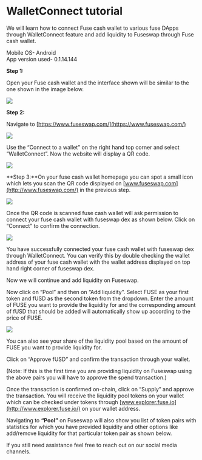 # WalletConnect tutorial

We will learn how to connect Fuse cash wallet to various fuse DApps through WalletConnect feature and add liquidity to Fuseswap through Fuse cash wallet.

Mobile OS- Android  
App version used- 0.1.14.144

**Step 1:**

Open your Fuse cash wallet and the interface shown will be similar to the one shown in the image below.

![](../.gitbook/assets/0%20%283%29.jpeg)

**Step 2:**

Navigate to [https://www.fuseswap.com/](https://www.fuseswap.com/)

![](../.gitbook/assets/1%20%2817%29.png)

Use the “Connect to a wallet” on the right hand top corner and select “WalletConnect”. Now the website will display a QR code.

![](../.gitbook/assets/2%20%2817%29.png)

**Step 3:**On your fuse cash wallet homepage you can spot a small icon which lets you scan the QR code displayed on [www.fuseswap.com](http://www.fuseswap.com/) in the previous step.  


![](../.gitbook/assets/3%20%283%29.jpeg)

Once the QR code is scanned fuse cash wallet will ask permission to connect your fuse cash wallet with fuseswap dex as shown below. Click on “Connect” to confirm the connection.

![](../.gitbook/assets/4%20%283%29.jpeg)

You have successfully connected your fuse cash wallet with fuseswap dex through WalletConnect. You can verify this by double checking the wallet address of your fuse cash wallet with the wallet address displayed on top hand right corner of fuseswap dex.

Now we will continue and add liquidity on Fuseswap.

Now click on “Pool” and then on “Add liquidity”. Select FUSE as your first token and fUSD as the second token from the dropdown. Enter the amount of FUSE you want to provide the liquidity for and the corresponding amount of fUSD that should be added will automatically show up according to the price of FUSE.  

![](../.gitbook/assets/5%20%2813%29.png)

You can also see your share of the liquidity pool based on the amount of FUSE you want to provide liquidity for. 

Click on “Approve fUSD” and confirm the transaction through your wallet. 

\(Note: If this is the first time you are providing liquidity on Fuseswap using the above pairs you will have to approve the spend transaction.\) 

Once the transaction is confirmed on-chain, click on “Supply” and approve the transaction. You will receive the liquidity pool tokens on your wallet which can be checked under tokens through [www.explorer.fuse.io](http://www.explorer.fuse.io/) on your wallet address.

Navigating to **“Pool”** on Fuseswap will also show you list of token pairs with statistics for which you have provided liquidity and other options like add/remove liquidity for that particular token pair as shown below.  


If you still need assistance feel free to reach out on our social media channels.

